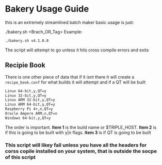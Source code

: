 # Bakery Usage Guide

this is an extremely streamlined batch maker basic usage is just:

./bakery.sh <Brach_OR_Tag> Example:
```bash
./bakery.sh v4.1.0.0
```
The script will attempt to go unless it hits cross compile errors and exits

## Recipie Book

There is one other piece of data that if it isnt there it will create a `recipe_book.conf` for what builds it will attempt and if a QT will be built
```diff
Linux 64-bit,y,QT=y
Linux 32-bit,y,QT=y
Linux ARM 32-bit,y,QT=y
Linux ARM 64-bit,y,QT=y
Raspberry Pi 4+,n,QT=y
Oracle Ampere ARM,n,QT=n
Windows 64-bit,y,QT=y
```
The order is important. **Item 1** is the build name or $TRIPLE_HOST. **Item 2** is if this is going to be built with y|n flags. **Item 3** is if QT is going to be built

### This script will likey fail unless you have all the headers for corss copile installed on your system, that is outside the socpe of this script
